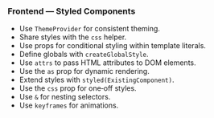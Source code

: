 ### Frontend — Styled Components
- Use `ThemeProvider` for consistent theming.
- Share styles with the `css` helper.
- Use props for conditional styling within template literals.
- Define globals with `createGlobalStyle`.
- Use `attrs` to pass HTML attributes to DOM elements.
- Use the `as` prop for dynamic rendering.
- Extend styles with `styled(ExistingComponent)`.
- Use the `css` prop for one‑off styles.
- Use `&` for nesting selectors.
- Use `keyframes` for animations.